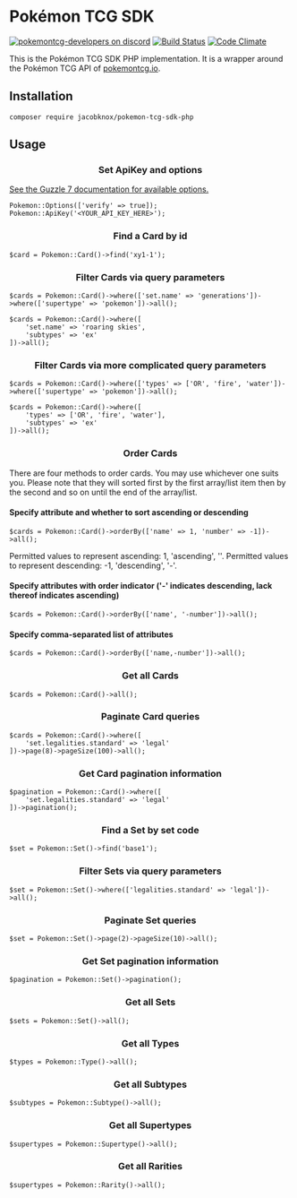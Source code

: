 # Pokémon TCG SDK

[![pokemontcg-developers on discord](https://img.shields.io/badge/discord-pokemontcg--developers-738bd7.svg)](https://discord.gg/dpsTCvg)
[![Build Status](https://travis-ci.org/PokemonTCG/pokemon-tcg-sdk-php.svg?branch=master)](https://travis-ci.org/PokemonTCG/pokemon-tcg-sdk-php)
[![Code Climate](https://codeclimate.com/github/PokemonTCG/pokemon-tcg-sdk-php/badges/gpa.svg)](https://codeclimate.com/github/PokemonTCG/pokemon-tcg-sdk-php)

This is the Pokémon TCG SDK PHP implementation. It is a wrapper around the Pokémon TCG API of [pokemontcg.io](http://pokemontcg.io/).

## Installation
    
    composer require jacobknox/pokemon-tcg-sdk-php
    
## Usage
    
### <p align="center">Set ApiKey and options</p>
[See the Guzzle 7 documentation for available options.](https://docs.guzzlephp.org/en/stable/request-options.html)
    
    Pokemon::Options(['verify' => true]);
    Pokemon::ApiKey('<YOUR_API_KEY_HERE>');

### <p align="center">Find a Card by id</p>

    $card = Pokemon::Card()->find('xy1-1');
    
### <p align="center">Filter Cards via query parameters</p>

    $cards = Pokemon::Card()->where(['set.name' => 'generations'])->where(['supertype' => 'pokemon'])->all();
    
    $cards = Pokemon::Card()->where([
        'set.name' => 'roaring skies',
        'subtypes' => 'ex'
    ])->all();
    
### <p align="center">Filter Cards via more complicated query parameters</p>

    $cards = Pokemon::Card()->where(['types' => ['OR', 'fire', 'water'])->where(['supertype' => 'pokemon'])->all();
    
    $cards = Pokemon::Card()->where([
        'types' => ['OR', 'fire', 'water'],
        'subtypes' => 'ex'
    ])->all();
    
### <p align="center">Order Cards</p>

There are four methods to order cards. You may use whichever one suits you. Please note that they will sorted first by the first array/list item then by the second and so on until the end of the array/list.

#### Specify attribute and whether to sort ascending or descending
    $cards = Pokemon::Card()->orderBy(['name' => 1, 'number' => -1])->all();

Permitted values to represent ascending: 1, 'ascending', ''.
Permitted values to represent descending: -1, 'descending', '-'.

#### Specify attributes with order indicator ('-' indicates descending, lack thereof indicates ascending)
    $cards = Pokemon::Card()->orderBy(['name', '-number'])->all();
    
#### Specify comma-separated list of attributes
    $cards = Pokemon::Card()->orderBy(['name,-number'])->all();
    
### <p align="center">Get all Cards</p>

    $cards = Pokemon::Card()->all();
    
### <p align="center">Paginate Card queries</p>

    $cards = Pokemon::Card()->where([
        'set.legalities.standard' => 'legal'
    ])->page(8)->pageSize(100)->all();
    
### <p align="center">Get Card pagination information</p>

    $pagination = Pokemon::Card()->where([
        'set.legalities.standard' => 'legal'
    ])->pagination();
    
### <p align="center">Find a Set by set code</p>

    $set = Pokemon::Set()->find('base1');
    
### <p align="center">Filter Sets via query parameters</p>

    $set = Pokemon::Set()->where(['legalities.standard' => 'legal'])->all();
    
### <p align="center">Paginate Set queries</p>

    $set = Pokemon::Set()->page(2)->pageSize(10)->all();
    
### <p align="center">Get Set pagination information</p>

    $pagination = Pokemon::Set()->pagination();
    
### <p align="center">Get all Sets</p>

    $sets = Pokemon::Set()->all();
    
### <p align="center">Get all Types</p>

    $types = Pokemon::Type()->all();
    
### <p align="center">Get all Subtypes</p>

    $subtypes = Pokemon::Subtype()->all();
    
### <p align="center">Get all Supertypes</p>

    $supertypes = Pokemon::Supertype()->all();
    
### <p align="center">Get all Rarities</p>

    $supertypes = Pokemon::Rarity()->all();
    
